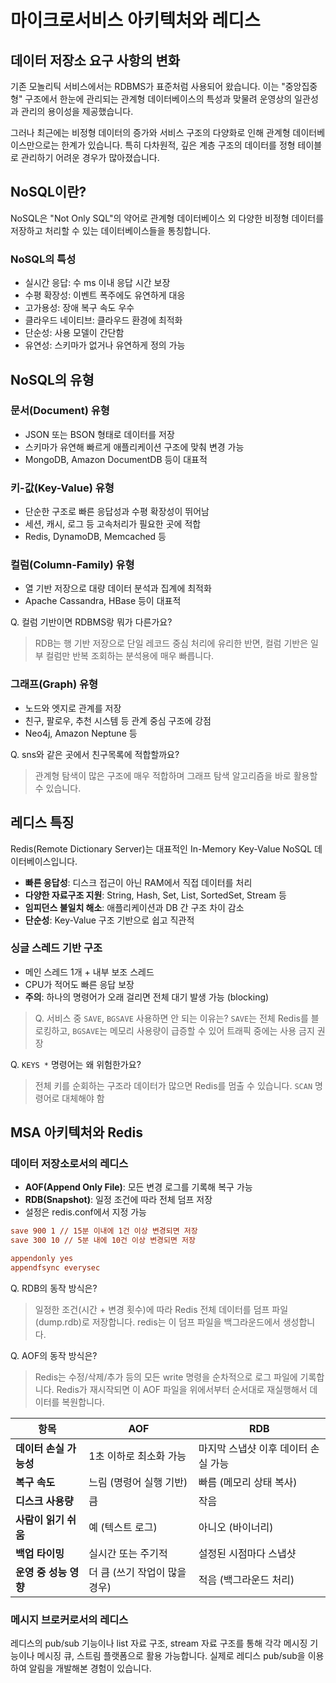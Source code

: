# 마이크로서비스 아키텍처와 레디스

##  데이터 저장소 요구 사항의 변화

기존 모놀리틱 서비스에서는 RDBMS가 표준처럼 사용되어 왔습니다. 이는 "중앙집중형" 구조에서 한눈에 관리되는 관계형 데이터베이스의 특성과 맞물려 운영상의 일관성과 관리의 용이성을 제공했습니다.

그러나 최근에는 비정형 데이터의 증가와 서비스 구조의 다양화로 인해 관계형 데이터베이스만으로는 한계가 있습니다. 특히 다차원적, 깊은 계층 구조의 데이터를 정형 테이블로 관리하기 어려운 경우가 많아졌습니다.

## NoSQL이란?

NoSQL은 "Not Only SQL"의 약어로 관계형 데이터베이스 외 다양한 비정형 데이터를 저장하고 처리할 수 있는 데이터베이스들을 통칭합니다.

### NoSQL의 특성

* 실시간 응답: 수 ms 이내 응답 시간 보장
* 수평 확장성: 이벤트 폭주에도 유연하게 대응
* 고가용성: 장애 복구 속도 우수
* 클라우드 네이티브: 클라우드 환경에 최적화
* 단순성: 사용 모델이 간단함
* 유연성: 스키마가 없거나 유연하게 정의 가능

## NoSQL의 유형

### 문서(Document) 유형

* JSON 또는 BSON 형태로 데이터를 저장
* 스키마가 유연해 빠르게 애플리케이션 구조에 맞춰 변경 가능
* MongoDB, Amazon DocumentDB 등이 대표적

### 키-값(Key-Value) 유형

* 단순한 구조로 빠른 응답성과 수평 확장성이 뛰어남
* 세션, 캐시, 로그 등 고속처리가 필요한 곳에 적합
* Redis, DynamoDB, Memcached 등

### 컬럼(Column-Family) 유형

* 열 기반 저장으로 대량 데이터 분석과 집계에 최적화
* Apache Cassandra, HBase 등이 대표적

Q. 컬럼 기반이면 RDBMS랑 뭐가 다른가요?
> RDB는 행 기반 저장으로 단일 레코드 중심 처리에 유리한 반면, 컬럼 기반은 일부 컬럼만 반복 조회하는 분석용에 매우 빠릅니다.

### 그래프(Graph) 유형

* 노드와 엣지로 관계를 저장
* 친구, 팔로우, 추천 시스템 등 관계 중심 구조에 강점
* Neo4j, Amazon Neptune 등

Q. sns와 같은 곳에서 친구목록에 적합할까요?
> 관계형 탐색이 많은 구조에 매우 적합하며 그래프 탐색 알고리즘을 바로 활용할 수 있습니다.

## 레디스 특징

Redis(Remote Dictionary Server)는 대표적인 In-Memory Key-Value NoSQL 데이터베이스입니다.
* **빠른 응답성**: 디스크 접근이 아닌 RAM에서 직접 데이터를 처리
* **다양한 자료구조 지원**: String, Hash, Set, List, SortedSet, Stream 등
* **임피던스 불일치 해소**: 애플리케이션과 DB 간 구조 차이 감소
* **단순성**: Key-Value 구조 기반으로 쉽고 직관적

### 싱글 스레드 기반 구조

* 메인 스레드 1개 + 내부 보조 스레드
* CPU가 적어도 빠른 응답 보장
* **주의**: 하나의 명령어가 오래 걸리면 전체 대기 발생 가능 (blocking)

> Q. 서비스 중 `SAVE`, `BGSAVE` 사용하면 안 되는 이유는?
> `SAVE`는 전체 Redis를 블로킹하고, `BGSAVE`는 메모리 사용량이 급증할 수 있어 트래픽 중에는 사용 금지 권장

Q. `KEYS *` 명령어는 왜 위험한가요?
> 전체 키를 순회하는 구조라 데이터가 많으면 Redis를 멈출 수 있습니다. `SCAN` 명령어로 대체해야 함


## MSA 아키텍처와 Redis

### 데이터 저장소로서의 레디스

* **AOF(Append Only File)**: 모든 변경 로그를 기록해 복구 가능
* **RDB(Snapshot)**: 일정 조건에 따라 전체 덤프 저장
* 설정은 redis.conf에서 지정 가능

```ini
save 900 1 // 15분 이내에 1건 이상 변경되면 저장
save 300 10 // 5분 내에 10건 이상 변경되면 저장

appendonly yes
appendfsync everysec
```

Q. RDB의 동작 방식은?
> 일정한 조건(시간 + 변경 횟수)에 따라 Redis 전체 데이터를 덤프 파일(dump.rdb)로 저장합니다.
> redis는 이 덤프 파일을 백그라운드에서 생성합니다.

Q. AOF의 동작 방식은?
> Redis는 수정/삭제/추가 등의 모든 write 명령을 순차적으로 로그 파일에 기록합니다.
> Redis가 재시작되면 이 AOF 파일을 위에서부터 순서대로 재실행해서 데이터를 복원합니다.

| 항목             | AOF                | RDB                  |
| -------------- | ------------------ | -------------------- |
| **데이터 손실 가능성** | 1초 이하로 최소화 가능      | 마지막 스냅샷 이후 데이터 손실 가능 |
| **복구 속도**      | 느림 (명령어 실행 기반)     | 빠름 (메모리 상태 복사)       |
| **디스크 사용량**    | 큼                  | 작음                   |
| **사람이 읽기 쉬움**  | 예 (텍스트 로그)         | 아니오 (바이너리)           |
| **백업 타이밍**     | 실시간 또는 주기적         | 설정된 시점마다 스냅샷         |
| **운영 중 성능 영향** | 더 큼 (쓰기 작업이 많을 경우) | 적음 (백그라운드 처리)        |

### 메시지 브로커로서의 레디스

레디스의 pub/sub 기능이나 list 자료 구조, stream 자료 구조를 통해 각각 메시징 기능이나 메시징 큐, 스트림 플랫폼으로 활용 가능합니다.
실제로 레디스 pub/sub을 이용하여 알림을 개발해본 경험이 있습니다.
